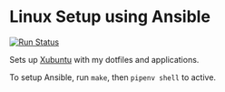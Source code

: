 # Linux Setup using Ansible

[![Run Status](https://api.shippable.com/projects/58a0c972b195740f00e03d6c/badge?branch=master)](https://app.shippable.com/projects/58a0c972b195740f00e03d6c)

Sets up [Xubuntu](https://xubuntu.org/release/18-04/) with my dotfiles and applications.

To setup Ansible, run `make`, then `pipenv shell` to active.

